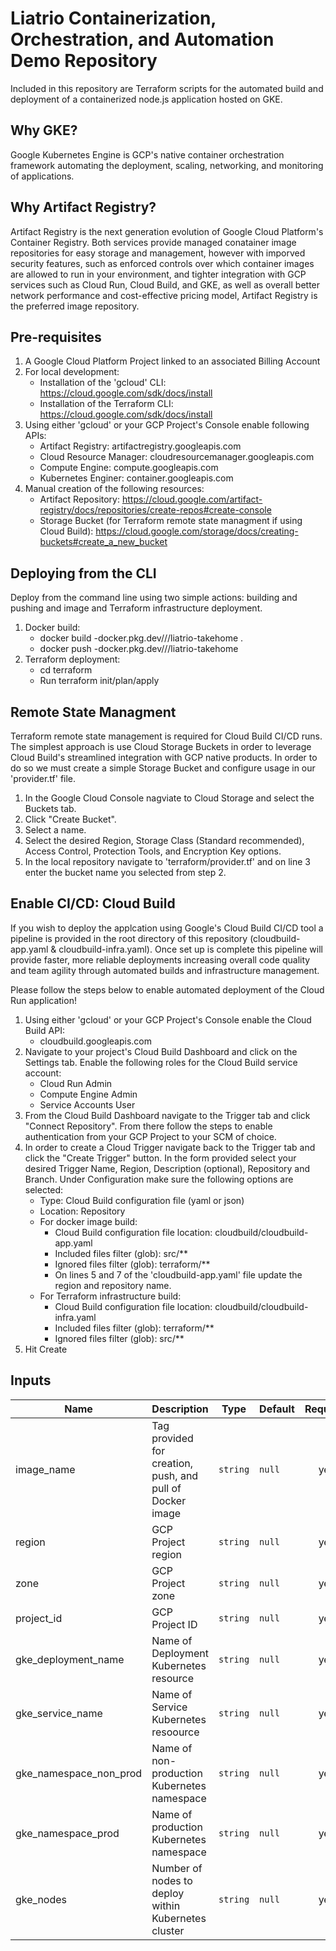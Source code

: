 # Liatrio Containerization, Orchestration, and Automation Demo Repository

Included in this repository are Terraform scripts for the automated build and deployment of a containerized node.js application hosted on GKE. 

## Why GKE?

Google Kubernetes Engine is GCP's native container orchestration framework automating the deployment, scaling, networking, and monitoring of applications. 

## Why Artifact Registry?

Artifact Registry is the next generation evolution of Google Cloud Platform's Container Registry. Both services provide managed conatainer image repositories for easy storage and management, however with imporved security features, such as enforced controls over which container images are allowed to run in your environment, and tighter integration with GCP services such as Cloud Run, Cloud Build, and GKE, as well as overall better network performance and cost-effective pricing model, Artifact Registry is the preferred image repository. 

## Pre-requisites

1. A Google Cloud Platform Project linked to an associated Billing Account
2. For local development: 
   - Installation of the 'gcloud' CLI: https://cloud.google.com/sdk/docs/install
   - Installation of the Terraform CLI: https://cloud.google.com/sdk/docs/install
3. Using either 'gcloud' or your GCP Project's Console enable following APIs:
   - Artifact Registry: artifactregistry.googleapis.com
   - Cloud Resource Manager: cloudresourcemanager.googleapis.com
   - Compute Engine: compute.googleapis.com
   - Kubernetes Enginer: container.googleapis.com
4. Manual creation of the following resources:
   - Artifact Repository: https://cloud.google.com/artifact-registry/docs/repositories/create-repos#create-console
   - Storage Bucket (for Terraform remote state managment if using Cloud Build): https://cloud.google.com/storage/docs/creating-buckets#create_a_new_bucket


## Deploying from the CLI 
Deploy from the command line using two simple actions: building and pushing and image and Terraform infrastructure deployment. 

1. Docker build:
   - docker build <region>-docker.pkg.dev/<gcp project id>/<artifact repo>/liatrio-takehome .
   - docker push <region>-docker.pkg.dev/<gcp project id>/<artifact repo>/liatrio-takehome
2. Terraform deployment:
   - cd terraform 
   - Run terraform init/plan/apply

## Remote State Managment
Terraform remote state management is required for Cloud Build CI/CD runs. The simplest approach is use Cloud Storage Buckets in order to leverage Cloud Build's streamlined integration with GCP native products. In order to do so we must create a simple Storage Bucket and configure usage in our 'provider.tf' file. 

1. In the Google Cloud Console nagviate to Cloud Storage and select the Buckets tab.
2. Click "Create Bucket".
3. Select a name.
4. Select the desired Region, Storage Class (Standard recommended), Access Control, Protection Tools, and Encryption Key options.
5. In the local repository navigate to 'terraform/provider.tf' and on line 3 enter the bucket name you selected from step 2.

## Enable CI/CD: Cloud Build
If you wish to deploy the applcation using Google's Cloud Build CI/CD tool a pipeline is provided in the root directory of this repository (cloudbuild-app.yaml & cloudbuild-infra.yaml). Once set up is complete this pipeline will provide faster, more reliable deployments increasing overall code quality and team agility through automated builds and infrastructure management. 

Please follow the steps below to enable automated deployment of the Cloud Run application!

1. Using either 'gcloud' or your GCP Project's Console enable the Cloud Build API: 
   - cloudbuild.googleapis.com
2. Navigate to your project's Cloud Build Dashboard and click on the Settings tab. Enable the following roles for the Cloud Build service account:
   - Cloud Run Admin
   - Compute Engine Admin
   - Service Accounts User
3. From the Cloud Build Dashboard navigate to the Trigger tab and click "Connect Repository". From there follow the steps to enable authentication from your GCP Project to your SCM of choice. 
4. In order to create a Cloud Trigger navigate back to the Trigger tab and click the "Create Trigger" button. In the form provided select your desired Trigger Name, Region, Description (optional), Repository and Branch. Under Configuration make sure the following options are selected:
   - Type: Cloud Build configuration file (yaml or json)
   - Location: Repository
   - For docker image build:
     - Cloud Build configuration file location: cloudbuild/cloudbuild-app.yaml
     - Included files filter (glob): src/**
     - Ignored files filter (glob): terraform/**
     - On lines 5 and 7 of the 'cloudbuild-app.yaml' file update the region and repository name.
   - For Terraform infrastructure build:
     - Cloud Build configuration file location: cloudbuild/cloudbuild-infra.yaml
     - Included files filter (glob): terraform/**
     - Ignored files filter (glob): src/**   
5. Hit Create


## Inputs

| Name | Description | Type | Default | Required |
|------|-------------|------|---------|:--------:|
| image_name | Tag provided for creation, push, and pull of Docker image | `string` | `null` | yes |
| region | GCP Project region | `string` | `null` | yes |
| zone | GCP Project zone | `string` | `null` | yes |
| project_id | GCP Project ID | `string` | `null` | yes |
| gke_deployment_name | Name of Deployment Kubernetes resource | `string` | `null` | yes |
| gke_service_name | Name of Service Kubernetes resoource | `string` | `null` | yes |
| gke_namespace_non_prod | Name of non-production Kubernetes namespace | `string` | `null` | yes |
| gke_namespace_prod | Name of production Kubernetes namespace | `string` | `null` | yes |
| gke_nodes | Number of nodes to deploy within Kubernetes cluster | `string` | `null` | yes |
